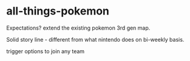 # all-things-pokemon

Expectations?
extend the existing pokemon 3rd gen map.

Solid story line -  different from what nintendo does on bi-weekly basis.

trigger options to join any team

